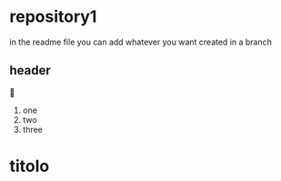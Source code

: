 # repository1

in the readme file you can add whatever you want
 created in a branch

## header

🙂

1. one
2. two
3. three

# titolo
